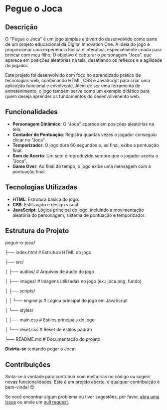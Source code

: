 # Pegue o Joca

## Descrição

O "Pegue o Joca" é um jogo simples e divertido desenvolvido como parte de um projeto educacional da Digital Innovation One. A ideia do jogo é proporcionar uma experiência lúdica e interativa, especialmente criada para brincar com meu filho. O objetivo é capturar o personagem "Joca", que aparece em posições aleatórias na tela, desafiando os reflexos e a agilidade do jogador.

Este projeto foi desenvolvido com foco no aprendizado prático de tecnologias web, combinando HTML, CSS e JavaScript para criar uma aplicação funcional e envolvente. Além de ser uma ferramenta de entretenimento, o jogo também serve como um exemplo didático para quem deseja aprender os fundamentos do desenvolvimento web.

## Funcionalidades

* **Personagem Dinâmico**: O "Joca" aparece em posições aleatórias na tela.
* **Contador de Pontuação**: Registra quantas vezes o jogador conseguiu clicar no "Joca".
* **Temporizador**: O jogo dura 60 segundos e, ao final, exibe a pontuação final.
* **Som de Acerto**: Um som é reproduzido sempre que o jogador acerta o "Joca".
* **Game Over**: Ao final do tempo, o jogo exibe uma mensagem com a pontuação final.

## Tecnologias Utilizadas

* **HTML**: Estrutura básica do jogo.
* **CSS**: Estilização e design visual.
* **JavaScript**: Lógica principal do jogo, incluindo a movimentação aleatória do personagem, sistema de pontuação e temporizador.

## Estrutura do Projeto
pegue-o-joca/

├── index.html          # Estrutura HTML do jogo

├── src/

│   ├── audios/         # Arquivos de áudio do jogo

│   ├── images/         # Imagens utilizadas no jogo (ex.: joca.png, fundo)

│   ├── scripts/

│   │   └── engine.js   # Lógica principal do jogo em JavaScript

│   └── styles/

│       ├── main.css    # Estilos principais do jogo

│       └── reset.css   # Reset de estilos padrão

└── README.md           # Documentação do projeto

**Divirta-se** tentando pegar o Joca!

## Contribuições

Sinta-se à vontade para contribuir com melhorias no código ou sugerir novas funcionalidades. Este é um projeto aberto, e qualquer contribuição é bem-vinda! 😊

Se você encontrar algum problema ou tiver sugestões, por favor, [abra uma issue](https://github.com/brucsa/pegue-o-joca/issues) ou envie um [pull request](https://github.com/brucsa/pegue-o-joca/pulls).
